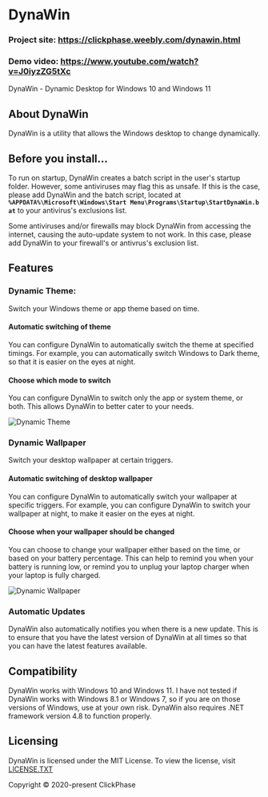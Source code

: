 # DynaWin

### Project site: https://clickphase.weebly.com/dynawin.html
### Demo video: https://www.youtube.com/watch?v=J0iyzZG5tXc

DynaWin - Dynamic Desktop for Windows 10 and Windows 11

## About DynaWin

DynaWin is a utility that allows the Windows desktop to change dynamically.

## Before you install...
To run on startup, DynaWin creates a batch script in the user's startup folder. However, some antiviruses may flag this as unsafe. If this is the case, please add DynaWin and the batch script, located at **<code>%APPDATA%\Microsoft\Windows\Start&nbsp;Menu\Programs\Startup\StartDynaWin.bat</code>** to your antivirus's exclusions list.
     
Some antiviruses and/or firewalls may block DynaWin from accessing the internet, causing the auto-update system to not work. In this case, please add DynaWin to your firewall's or antivrus's exclusion list.

## Features

### Dynamic Theme:
Switch your Windows theme or app theme based on time.

#### Automatic switching of theme

You can configure DynaWin to automatically switch the theme at specified timings. For example, you can automatically switch Windows to Dark theme, so that it is easier on the eyes at night.

#### Choose which mode to switch
You can configure DynaWin to switch only the app or system theme, or both. This allows DynaWin to better cater to your needs.

![Dynamic Theme](https://imgur.com/Z8F3AtU.png)

### Dynamic Wallpaper
Switch your desktop wallpaper at certain triggers.

#### Automatic switching of desktop wallpaper
You can configure DynaWin to automatically switch your wallpaper at specific triggers. For example, you can configure DynaWin to switch your wallpaper at night, to make it easier on the eyes at night.

#### Choose when your wallpaper should be changed
You can choose to change your wallpaper either based on the time, or based on your battery percentage. This can help to remind you when your battery is running low, or remind you to unplug your laptop charger when your laptop is fully charged.

![Dynamic Wallpaper](https://imgur.com/G82mVtr.png)

### Automatic Updates
DynaWin also automatically notifies you when there is a new update. This is to ensure that you have the latest version of DynaWin at all times so that you can have the latest features available.

## Compatibility
DynaWin works with Windows 10 and Windows 11. I have not tested if DynaWin works with Windows 8.1 or Windows 7, so if you are on those versions of Windows, use at your own risk. DynaWin also requires .NET framework version 4.8 to function properly.

## Licensing

DynaWin is licensed under the MIT License. To view the license, visit [LICENSE.TXT](https://github.com/Apollo199999999/DynaWin/blob/main/LICENSE.txt)

Copyright © 2020-present ClickPhase 
